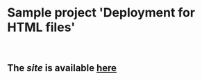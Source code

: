 <p>
  <h1>Sample project 'Deployment for HTML files'</h1>
</p>
<br>
<p>
  <h2>The <em>site</em> is available <b><a href="https://nar0kan.github.io/Final-Project/about.html" underlined>here</a></b></h2>
</p>
